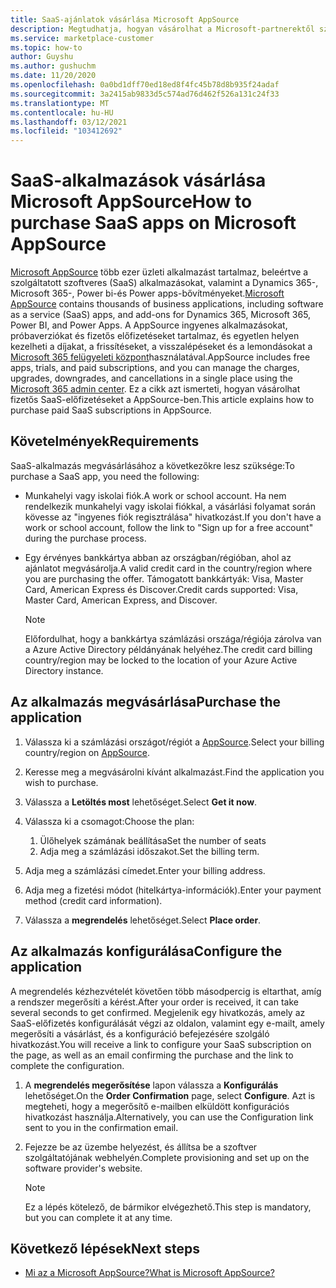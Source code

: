 ```yaml
---
title: SaaS-ajánlatok vásárlása Microsoft AppSource
description: Megtudhatja, hogyan vásárolhat a Microsoft-partnerektől származó szolgáltatott szoftveres (SaaS) alkalmazásokat Microsoft AppSource.
ms.service: marketplace-customer
ms.topic: how-to
author: Guyshu
ms.author: gushuchm
ms.date: 11/20/2020
ms.openlocfilehash: 0a0bd1dff70ed18ed8f4fc45b78d8b935f24adaf
ms.sourcegitcommit: 3a2415ab9833d5c574ad76d462f526a131c24f33
ms.translationtype: MT
ms.contentlocale: hu-HU
ms.lasthandoff: 03/12/2021
ms.locfileid: "103412692"
---
```

# <a name="how-to-purchase-saas-apps-on-microsoft-appsource"></a><span data-ttu-id="dc115-103">SaaS-alkalmazások vásárlása Microsoft AppSource</span><span class="sxs-lookup"><span data-stu-id="dc115-103">How to purchase SaaS apps on Microsoft AppSource</span></span>

<span data-ttu-id="dc115-104">[Microsoft AppSource](https://appsource.microsoft.com/) több ezer üzleti alkalmazást tartalmaz, beleértve a szolgáltatott szoftveres (SaaS) alkalmazásokat, valamint a Dynamics 365-, Microsoft 365-, Power bi-és Power apps-bővítményeket.</span><span class="sxs-lookup"><span data-stu-id="dc115-104">[Microsoft AppSource](https://appsource.microsoft.com/) contains thousands of business applications, including software as a service (SaaS) apps, and add-ons for Dynamics 365, Microsoft 365, Power BI, and Power Apps.</span></span> <span data-ttu-id="dc115-105">A AppSource ingyenes alkalmazásokat, próbaverziókat és fizetős előfizetéseket tartalmaz, és egyetlen helyen kezelheti a díjakat, a frissítéseket, a visszalépéseket és a lemondásokat a [Microsoft 365 felügyeleti központ](/microsoft-365/admin/admin-overview/about-the-admin-center)használatával.</span><span class="sxs-lookup"><span data-stu-id="dc115-105">AppSource includes free apps, trials, and paid subscriptions, and you can manage the charges, upgrades, downgrades, and cancellations in a single place using the [Microsoft 365 admin center](/microsoft-365/admin/admin-overview/about-the-admin-center).</span></span> <span data-ttu-id="dc115-106">Ez a cikk azt ismerteti, hogyan vásárolhat fizetős SaaS-előfizetéseket a AppSource-ben.</span><span class="sxs-lookup"><span data-stu-id="dc115-106">This article explains how to purchase paid SaaS subscriptions in AppSource.</span></span>

## <a name="requirements"></a><span data-ttu-id="dc115-107">Követelmények</span><span class="sxs-lookup"><span data-stu-id="dc115-107">Requirements</span></span>

<span data-ttu-id="dc115-108">SaaS-alkalmazás megvásárlásához a következőkre lesz szüksége:</span><span class="sxs-lookup"><span data-stu-id="dc115-108">To purchase a SaaS app, you need the following:</span></span>

- <span data-ttu-id="dc115-109">Munkahelyi vagy iskolai fiók.</span><span class="sxs-lookup"><span data-stu-id="dc115-109">A work or school account.</span></span> <span data-ttu-id="dc115-110">Ha nem rendelkezik munkahelyi vagy iskolai fiókkal, a vásárlási folyamat során kövesse az "ingyenes fiók regisztrálása" hivatkozást.</span><span class="sxs-lookup"><span data-stu-id="dc115-110">If you don't have a work or school account, follow the link to "Sign up for a free account" during the purchase process.</span></span>

- <span data-ttu-id="dc115-111">Egy érvényes bankkártya abban az országban/régióban, ahol az ajánlatot megvásárolja.</span><span class="sxs-lookup"><span data-stu-id="dc115-111">A valid credit card in the country/region where you are purchasing the offer.</span></span> <span data-ttu-id="dc115-112">Támogatott bankkártyák: Visa, Master Card, American Express és Discover.</span><span class="sxs-lookup"><span data-stu-id="dc115-112">Credit cards supported: Visa, Master Card, American Express, and Discover.</span></span>

    > [!Note]
    > <span data-ttu-id="dc115-113">Előfordulhat, hogy a bankkártya számlázási országa/régiója zárolva van a Azure Active Directory példányának helyéhez.</span><span class="sxs-lookup"><span data-stu-id="dc115-113">The credit card billing country/region may be locked to the location of your Azure Active Directory instance.</span></span>

## <a name="purchase-the-application"></a><span data-ttu-id="dc115-114">Az alkalmazás megvásárlása</span><span class="sxs-lookup"><span data-stu-id="dc115-114">Purchase the application</span></span>

1. <span data-ttu-id="dc115-115">Válassza ki a számlázási országot/régiót a [AppSource](https://appsource.microsoft.com/).</span><span class="sxs-lookup"><span data-stu-id="dc115-115">Select your billing country/region on [AppSource](https://appsource.microsoft.com/).</span></span>
1. <span data-ttu-id="dc115-116">Keresse meg a megvásárolni kívánt alkalmazást.</span><span class="sxs-lookup"><span data-stu-id="dc115-116">Find the application you wish to purchase.</span></span>
1. <span data-ttu-id="dc115-117">Válassza a **Letöltés most** lehetőséget.</span><span class="sxs-lookup"><span data-stu-id="dc115-117">Select **Get it now**.</span></span>
1. <span data-ttu-id="dc115-118">Válassza ki a csomagot:</span><span class="sxs-lookup"><span data-stu-id="dc115-118">Choose the plan:</span></span>

    1. <span data-ttu-id="dc115-119">Ülőhelyek számának beállítása</span><span class="sxs-lookup"><span data-stu-id="dc115-119">Set the number of seats</span></span>
    1. <span data-ttu-id="dc115-120">Adja meg a számlázási időszakot.</span><span class="sxs-lookup"><span data-stu-id="dc115-120">Set the billing term.</span></span>
    
1. <span data-ttu-id="dc115-121">Adja meg a számlázási címedet.</span><span class="sxs-lookup"><span data-stu-id="dc115-121">Enter your billing address.</span></span>
1. <span data-ttu-id="dc115-122">Adja meg a fizetési módot (hitelkártya-információk).</span><span class="sxs-lookup"><span data-stu-id="dc115-122">Enter your payment method (credit card information).</span></span>    
1. <span data-ttu-id="dc115-123">Válassza a **megrendelés** lehetőséget.</span><span class="sxs-lookup"><span data-stu-id="dc115-123">Select **Place order**.</span></span>

## <a name="configure-the-application"></a><span data-ttu-id="dc115-124">Az alkalmazás konfigurálása</span><span class="sxs-lookup"><span data-stu-id="dc115-124">Configure the application</span></span>

<span data-ttu-id="dc115-125">A megrendelés kézhezvételét követően több másodpercig is eltarthat, amíg a rendszer megerősíti a kérést.</span><span class="sxs-lookup"><span data-stu-id="dc115-125">After your order is received, it can take several seconds to get confirmed.</span></span> <span data-ttu-id="dc115-126">Megjelenik egy hivatkozás, amely az SaaS-előfizetés konfigurálását végzi az oldalon, valamint egy e-mailt, amely megerősíti a vásárlást, és a konfiguráció befejezésére szolgáló hivatkozást.</span><span class="sxs-lookup"><span data-stu-id="dc115-126">You will receive a link to configure your SaaS subscription on the page, as well as an email confirming the purchase and the link to complete the configuration.</span></span>

1. <span data-ttu-id="dc115-127">A **megrendelés megerősítése** lapon válassza a **Konfigurálás** lehetőséget.</span><span class="sxs-lookup"><span data-stu-id="dc115-127">On the **Order Confirmation** page, select **Configure**.</span></span> <span data-ttu-id="dc115-128">Azt is megteheti, hogy a megerősítő e-mailben elküldött konfigurációs hivatkozást használja.</span><span class="sxs-lookup"><span data-stu-id="dc115-128">Alternatively, you can use the Configuration link sent to you in the confirmation email.</span></span>
1. <span data-ttu-id="dc115-129">Fejezze be az üzembe helyezést, és állítsa be a szoftver szolgáltatójának webhelyén.</span><span class="sxs-lookup"><span data-stu-id="dc115-129">Complete provisioning and set up on the software provider's website.</span></span>

    > [!Note]
    > <span data-ttu-id="dc115-130">Ez a lépés kötelező, de bármikor elvégezhető.</span><span class="sxs-lookup"><span data-stu-id="dc115-130">This step is mandatory, but you can complete it at any time.</span></span>

## <a name="next-steps"></a><span data-ttu-id="dc115-131">Következő lépések</span><span class="sxs-lookup"><span data-stu-id="dc115-131">Next steps</span></span>

- [<span data-ttu-id="dc115-132">Mi az a Microsoft AppSource?</span><span class="sxs-lookup"><span data-stu-id="dc115-132">What is Microsoft AppSource?</span></span>](appsource-overview.md)
